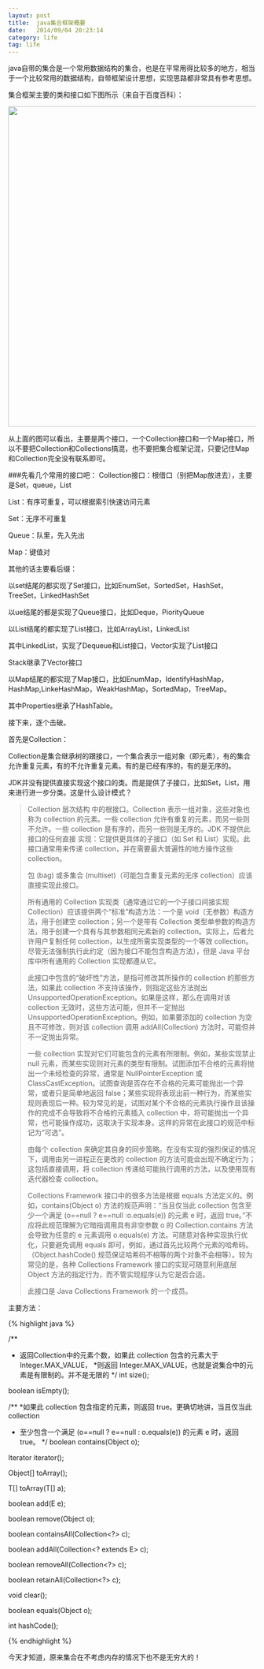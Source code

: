 ```yaml
---
layout: post
title:  java集合框架概要
date:   2014/09/04 20:23:14 
category: life
tag: life
---
```


java自带的集合是一个常用数据结构的集合，也是在平常用得比较多的地方，相当于一个比较常用的数据结构，自带框架设计思想，实现思路都非常具有参考思想。

集合框架主要的类和接口如下图所示（来自于百度百科）：

<img src="{{ BASE_PATH }}/images/java-collction-framework.jpg" width="650" hight="970">




从上面的图可以看出，主要是两个接口，一个Collection接口和一个Map接口，所以不要把Collection和Collections搞混，也不要把集合框架记混，只要记住Map和Collection完全没有联系即可。

###先看几个常用的接口吧：
Collection接口：根借口（别把Map放进去），主要是Set，queue，List

List：有序可重复，可以根据索引快速访问元素

Set：无序不可重复

Queue：队里，先入先出

Map：键值对

其他的话主要看后缀：

以set结尾的都实现了Set接口，比如EnumSet，SortedSet，HashSet，TreeSet，LinkedHashSet

以ue结尾的都是实现了Queue接口，比如Deque，PiorityQueue

以List结尾的都实现了List接口，比如ArrayList，LinkedList

其中LinkedList，实现了Dequeue和List接口，Vector实现了List接口

Stack继承了Vector接口

以Map结尾的都实现了Map接口，比如EnumMap，IdentifyHashMap，HashMap,LinkeHashMap，WeakHashMap，SortedMap，TreeMap。

其中Properties继承了HashTable。

接下来，逐个击破。

首先是Collection：

Collection是集合继承树的跟接口，一个集合表示一组对象（即元素），有的集合允许重复元素，有的不允许重复元素。有的是已经有序的，有的是无序的。

JDK并没有提供直接实现这个接口的类。而是提供了子接口，比如Set，List，用来进行进一步分类。这是什么设计模式？

> Collection 层次结构 中的根接口。Collection 表示一组对象，这些对象也称为 collection 的元素。一些 collection 允许有重复的元素，而另一些则不允许。一些 collection 是有序的，而另一些则是无序的。JDK 不提供此接口的任何直接 实现：它提供更具体的子接口（如 Set 和 List）实现。此接口通常用来传递 collection，并在需要最大普遍性的地方操作这些 collection。
> 
> 包 (bag) 或多集合 (multiset)（可能包含重复元素的无序 collection）应该直接实现此接口。
>
> 所有通用的 Collection 实现类（通常通过它的一个子接口间接实现 Collection）应该提供两个“标准”构造方法：一个是 void（无参数）构造方法，用于创建空 collection；另一个是带有 Collection 类型单参数的构造方法，用于创建一个具有与其参数相同元素新的 collection。实际上，后者允许用户复制任何 collection，以生成所需实现类型的一个等效 collection。尽管无法强制执行此约定（因为接口不能包含构造方法），但是 Java 平台库中所有通用的 Collection 实现都遵从它。
>
> 此接口中包含的“破坏性”方法，是指可修改其所操作的 collection 的那些方法，如果此 collection 不支持该操作，则指定这些方法抛出 UnsupportedOperationException。如果是这样，那么在调用对该 collection 无效时，这些方法可能，但并不一定抛出 UnsupportedOperationException。例如，如果要添加的 collection 为空且不可修改，则对该 collection 调用 addAll(Collection) 方法时，可能但并不一定抛出异常。
>
> 一些 collection 实现对它们可能包含的元素有所限制。例如，某些实现禁止 null 元素，而某些实现则对元素的类型有限制。试图添加不合格的元素将抛出一个未经检查的异常，通常是 NullPointerException 或 ClassCastException。试图查询是否存在不合格的元素可能抛出一个异常，或者只是简单地返回 false；某些实现将表现出前一种行为，而某些实现则表现后一种。较为常见的是，试图对某个不合格的元素执行操作且该操作的完成不会导致将不合格的元素插入 collection 中，将可能抛出一个异常，也可能操作成功，这取决于实现本身。这样的异常在此接口的规范中标记为“可选”。
>
> 由每个 collection 来确定其自身的同步策略。在没有实现的强烈保证的情况下，调用由另一进程正在更改的 collection 的方法可能会出现不确定行为；这包括直接调用，将 collection 传递给可能执行调用的方法，以及使用现有迭代器检查 collection。
>
> Collections Framework 接口中的很多方法是根据 equals 方法定义的。例如，contains(Object o) 方法的规范声明：“当且仅当此 collection 包含至少一个满足 (o==null ? e==null :o.equals(e)) 的元素 e 时，返回 true。”不 应将此规范理解为它暗指调用具有非空参数 o 的 Collection.contains 方法会导致为任意的 e 元素调用 o.equals(e) 方法。可随意对各种实现执行优化，只要避免调用 equals 即可，例如，通过首先比较两个元素的哈希码。（Object.hashCode() 规范保证哈希码不相等的两个对象不会相等）。较为常见的是，各种 Collections Framework 接口的实现可随意利用底层 Object 方法的指定行为，而不管实现程序认为它是否合适。
>
> 此接口是 Java Collections Framework 的一个成员。

主要方法：


{% highlight java %}

/**
* 返回Collection中的元素个数，如果此 collection 包含的元素大于 Integer.MAX_VALUE，
*则返回 Integer.MAX_VALUE，也就是说集合中的元素是有限制的。并不是无限的
*/
int size();

boolean isEmpty();

/**
*如果此 collection 包含指定的元素，则返回 true。更确切地讲，当且仅当此 collection
* 至少包含一个满足 (o==null ? e==null : o.equals(e)) 的元素 e 时，返回 true。
*/
boolean contains(Object o);

Iterator<E> iterator();

Object[] toArray();

<T> T[] toArray(T[] a);

boolean add(E e);	

boolean remove(Object o);

boolean containsAll(Collection<?> c);

boolean addAll(Collection<? extends E> c);

boolean removeAll(Collection<?> c);

boolean retainAll(Collection<?> c);

void clear();

boolean equals(Object o);

int hashCode();


{% endhighlight %}

今天才知道，原来集合在不考虑内存的情况下也不是无穷大的！



